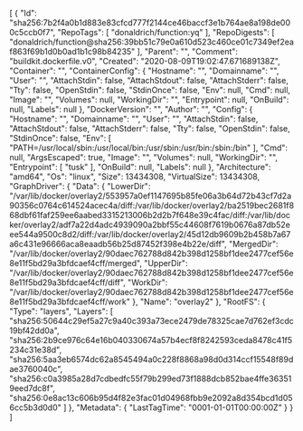 [
  {
    "Id": "sha256:7b2f4a0b1d883e83cfcd777f2144ce46baccf3e1b764ae8a198de000c5ccb0f7",
    "RepoTags": [
      "donaldrich/function:yq"
    ],
    "RepoDigests": [
      "donaldrich/function@sha256:39bb51c79e0a610d523c460ce01c7349ef2eaf863f69b1d0b0ad1b1c98b84235"
    ],
    "Parent": "",
    "Comment": "buildkit.dockerfile.v0",
    "Created": "2020-08-09T19:02:47.671689138Z",
    "Container": "",
    "ContainerConfig": {
      "Hostname": "",
      "Domainname": "",
      "User": "",
      "AttachStdin": false,
      "AttachStdout": false,
      "AttachStderr": false,
      "Tty": false,
      "OpenStdin": false,
      "StdinOnce": false,
      "Env": null,
      "Cmd": null,
      "Image": "",
      "Volumes": null,
      "WorkingDir": "",
      "Entrypoint": null,
      "OnBuild": null,
      "Labels": null
    },
    "DockerVersion": "",
    "Author": "",
    "Config": {
      "Hostname": "",
      "Domainname": "",
      "User": "",
      "AttachStdin": false,
      "AttachStdout": false,
      "AttachStderr": false,
      "Tty": false,
      "OpenStdin": false,
      "StdinOnce": false,
      "Env": [
        "PATH=/usr/local/sbin:/usr/local/bin:/usr/sbin:/usr/bin:/sbin:/bin"
      ],
      "Cmd": null,
      "ArgsEscaped": true,
      "Image": "",
      "Volumes": null,
      "WorkingDir": "",
      "Entrypoint": [
        "tusk"
      ],
      "OnBuild": null,
      "Labels": null
    },
    "Architecture": "amd64",
    "Os": "linux",
    "Size": 13434308,
    "VirtualSize": 13434308,
    "GraphDriver": {
      "Data": {
        "LowerDir": "/var/lib/docker/overlay2/553957a0ef1147695b85fe06a3b64d72b43cf7d2a90356c0764c614524acec4a/diff:/var/lib/docker/overlay2/ba2519bec2681f868dbf61faf259ee6aabed3315213006b2d2b7f648e39c4fac/diff:/var/lib/docker/overlay2/adf7a22d4adc4939090a2bbf55c44608f7619b0676a87db52eee544a9500c8d2/diff:/var/lib/docker/overlay2/45d12db9609b2b458b7a67a6c431e96666aca8eaadb56b25d87452f398e4b22e/diff",
        "MergedDir": "/var/lib/docker/overlay2/90daec762788d842b398d1258bf1dee2477cef56e8e11f5bd29a3bfdcaef4cff/merged",
        "UpperDir": "/var/lib/docker/overlay2/90daec762788d842b398d1258bf1dee2477cef56e8e11f5bd29a3bfdcaef4cff/diff",
        "WorkDir": "/var/lib/docker/overlay2/90daec762788d842b398d1258bf1dee2477cef56e8e11f5bd29a3bfdcaef4cff/work"
      },
      "Name": "overlay2"
    },
    "RootFS": {
      "Type": "layers",
      "Layers": [
        "sha256:50644c29ef5a27c9a40c393a73ece2479de78325cae7d762ef3cdc19bf42dd0a",
        "sha256:2b9ce976c64e16b040330674a57b4ecf8f8242593ceda8478c41f5234c31e38d",
        "sha256:5aa3eb6574dc62a8545494a0c228f8868a98d0d314ccf15548f89dae3760040c",
        "sha256:c0a3985a28d7cdbedfc55f79b299ed73f1888dcb852bae4ffe363519eed7dc8f",
        "sha256:0e8ac13c606b95d4f82e3fac01d04968fbb9e2092a8d354bcd1d056cc5b3d0d0"
      ]
    },
    "Metadata": {
      "LastTagTime": "0001-01-01T00:00:00Z"
    }
  }
]
